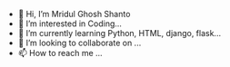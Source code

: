 - 👋 Hi, I’m Mridul Ghosh Shanto
- 👀 I’m interested in Coding...
- 🌱 I’m currently learning Python, HTML, django, flask...
- 💞️ I’m looking to collaborate on ...
- 📫 How to reach me ...

<!---
yourmridulbabe69/yourmridulbabe69 is a ✨ special ✨ repository because its `README.md` (this file) appears on your GitHub profile.
You can click the Preview link to take a look at your changes.
--->
